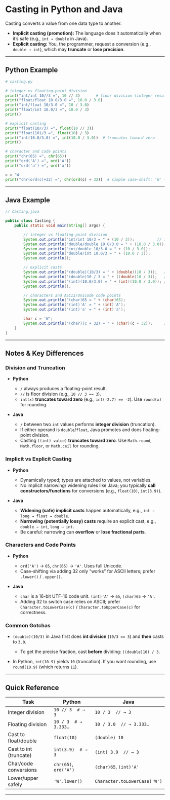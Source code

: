 # Casting in Python and Java

Casting converts a value from one data type to another.

- **Implicit casting (promotion):** The language does it automatically when it’s safe (e.g., `int → double` in Java).
- **Explicit casting:** You, the programmer, request a conversion (e.g., `double → int`), which may **truncate** or **lose precision**.

---

## Python Example

```python
# casting.py

# integer vs floating-point division
print("int/int 10//3 =", 10 // 3)       # floor division (integer result)
print("float/float 10.0/3.0 =", 10.0 / 3.0)
print("int/float 10/3.0 =", 10 / 3.0)
print("float/int 10.0/3 =", 10.0 / 3)
print()

# explicit casting
print("float(10//3) =", float(10 // 3))
print("float(10)/3 =", float(10) / 3)
print("int(10.0/3.0) =", int(10.0 / 3.0))  # truncates toward zero
print()

# character and code points
print("chr(65) =", chr(65))
print("ord('A') =", ord('A'))
print("ord('a') =", ord('a'))

c = 'W'
print("chr(ord(c)+32) =", chr(ord(c) + 32))  # simple case-shift: 'W' -> 'w'
````

---

## Java Example

```java
// Casting.java

public class Casting {
    public static void main(String[] args) {

        // integer vs floating-point division
        System.out.println("int/int 10/3 = " + (10 / 3));          // integer division (truncates)
        System.out.println("double/double 10.0/3.0 = " + (10.0 / 3.0));
        System.out.println("int/double 10/3.0 = " + (10 / 3.0));
        System.out.println("double/int 10.0/3 = " + (10.0 / 3));
        System.out.println();

        // explicit casts
        System.out.println("(double)(10/3) = " + (double)(10 / 3));   // cast AFTER int division
        System.out.println("(double)10 / 3 = " + ((double)10 / 3));   // cast BEFORE division
        System.out.println("(int)(10.0/3.0) = " + (int)(10.0 / 3.0)); // truncates toward zero
        System.out.println();

        // characters and ASCII/Unicode code points
        System.out.println("(char)65 = " + (char)65);
        System.out.println("(int)'A' = " + (int)'A');
        System.out.println("(int)'a' = " + (int)'a');

        char c = 'W';
        System.out.println("(char)(c + 32) = " + (char)(c + 32));     // 'W' -> 'w' (ASCII dependent)
    }
}
```

---

## Notes & Key Differences

### Division and Truncation

* **Python**

  * `/` always produces a floating-point result.
  * `//` is floor division (e.g., `10 // 3 == 3`).
  * `int(x)` **truncates toward zero** (e.g., `int(-2.7) == -2`). Use `round(x)` for rounding.
* **Java**

  * `/` between two `int` values performs **integer division** (truncation).
  * If either operand is `double`/`float`, Java promotes and does floating-point division.
  * Casting `((int) value)` **truncates toward zero**. Use `Math.round`, `Math.floor`, or `Math.ceil` for rounding.

### Implicit vs Explicit Casting

* **Python**

  * Dynamically typed; types are attached to values, not variables.
  * No implicit narrowing/ widening rules like Java; you typically **call constructors/functions** for conversions (e.g., `float(10)`, `int(3.9)`).
* **Java**

  * **Widening (safe) implicit casts** happen automatically, e.g., `int → long → float → double`.
  * **Narrowing (potentially lossy) casts** require an explicit cast, e.g., `double → int`, `long → int`.
  * Be careful: narrowing can **overflow** or **lose fractional parts**.

### Characters and Code Points

* **Python**

  * `ord('A')` → `65`, `chr(65)` → `'A'`. Uses full Unicode.
  * Case-shifting via adding 32 only “works” for ASCII letters; prefer `.lower()` / `.upper()`.
* **Java**

  * `char` is a 16-bit UTF-16 code unit. `(int)'A'` → `65`, `(char)65` → `'A'`.
  * Adding 32 to switch case relies on ASCII; prefer `Character.toLowerCase(c)` / `Character.toUpperCase(c)` for correctness.

### Common Gotchas

* `(double)(10/3)` in Java first does **int division** (`10/3 == 3`) and **then** casts to `3.0`.

  * To get the precise fraction, cast **before** dividing: `((double)10) / 3`.
* In Python, `int(10.9)` yields `10` (truncation). If you want rounding, use `round(10.9)` (which returns `11`).

---

## Quick Reference

| Task                   | Python                | Java                         |
| ---------------------- | --------------------- | ---------------------------- |
| Integer division       | `10 // 3  # → 3`      | `10 / 3  // → 3`             |
| Floating division      | `10 / 3  # → 3.333…`  | `10 / 3.0  // → 3.333…`      |
| Cast to float/double   | `float(10)`           | `(double) 10`                |
| Cast to int (truncate) | `int(3.9)  # → 3`     | `(int) 3.9  // → 3`          |
| Char/code conversions  | `chr(65)`, `ord('A')` | `(char)65`, `(int)'A'`       |
| Lower/upper safely     | `'W'.lower()`         | `Character.toLowerCase('W')` |

---


